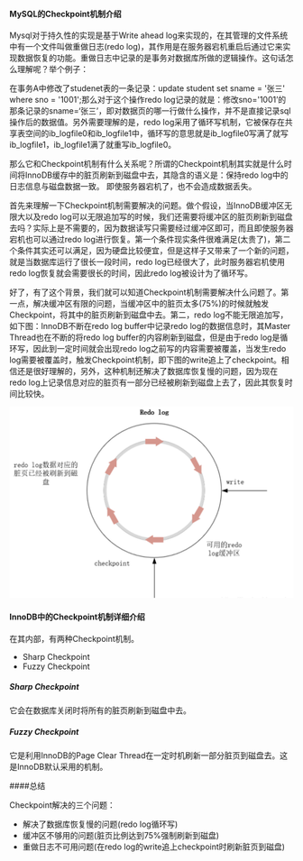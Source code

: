 #### MySQL的Checkpoint机制介绍
Mysql对于持久性的实现是基于Write ahead log来实现的，在其管理的文件系统中有一个文件叫做重做日志(redo log)，其作用是在服务器宕机重启后通过它来实现数据恢复的功能。重做日志中记录的是事务对数据库所做的逻辑操作。这句话怎么理解呢？举个例子：

在事务A中修改了studenet表的一条记录：update student set sname = '张三' where sno = '1001';那么对于这个操作redo log记录的就是：修改sno='1001’的那条记录的sname=‘张三’，即对数据页的哪一行做什么操作，并不是直接记录sql操作后的数据值。另外需要理解的是，redo log采用了循环写机制，它被保存在共享表空间的ib_logfile0和ib_logfile1中，循环写的意思就是ib_logfile0写满了就写ib_logfile1，ib_logfile1满了就重写ib_logfile0。

那么它和Checkpoint机制有什么关系呢？所谓的Checkpoint机制其实就是什么时间将InnoDB缓存中的脏页刷新到磁盘中去，其隐含的语义是：保持redo log中的日志信息与磁盘数据一致。 即使服务器宕机了，也不会造成数据丢失。

首先来理解一下Checkpoint机制需要解决的问题。做个假设，当InnoDB缓冲区无限大以及redo log可以无限追加写的时候，我们还需要将缓冲区的脏页刷新到磁盘去吗？实际上是不需要的，因为数据读写只需要经过缓冲区即可，而且即使服务器宕机也可以通过redo log进行恢复。第一个条件现实条件很难满足(太贵了)，第二个条件其实还可以满足，因为硬盘比较便宜，但是这样子又带来了一个新的问题，就是当数据库运行了很长一段时间，redo log已经很大了，此时服务器宕机使用redo log恢复就会需要很长的时间，因此redo log被设计为了循环写。

好了，有了这个背景，我们就可以知道Checkpoint机制需要解决什么问题了。第一点，解决缓冲区有限的问题，当缓冲区中的脏页太多(75%)的时候就触发Checkpoint，将其中的脏页刷新到磁盘中去。第二，redo log不能无限追加写，如下图：InnoDB不断在redo log buffer中记录redo log的数据信息时，其Master Thread也在不断的将redo log buffer的内容刷新到磁盘，但是由于redo log是循环写，因此到一定时间就会出现redo log之前写的内容需要被覆盖，当发生redo log需要被覆盖时，触发Checkpoint机制，即下图的write追上了checkpoint。相信还是很好理解的，另外，这种机制还解决了数据库恢复慢的问题，因为现在redo log上记录信息对应的脏页有一部分已经被刷新到磁盘上去了，因此其恢复时间比较快。

![image](./images/checkpoint.png)

#### InnoDB中的Checkpoint机制详细介绍
在其内部，有两种Checkpoint机制。
- Sharp Checkpoint
- Fuzzy Checkpoint
##### Sharp Checkpoint
它会在数据库关闭时将所有的脏页刷新到磁盘中去。

##### Fuzzy Checkpoint
它是利用InnoDB的Page Clear Thread在一定时机刷新一部分脏页到磁盘去。这是InnoDB默认采用的机制。

####总结

Checkpoint解决的三个问题：
- 解决了数据库恢复慢的问题(redo log循环写)
- 缓冲区不够用的问题(脏页比例达到75%强制刷新到磁盘)
- 重做日志不可用问题(在redo log的write追上checkpoint时刷新脏页到磁盘)